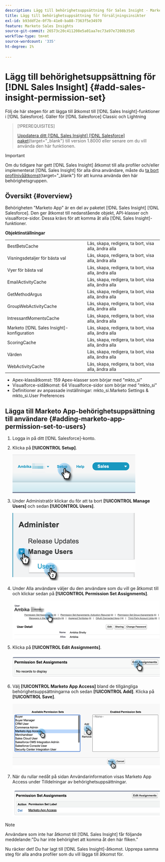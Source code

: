 ```yaml
---
description: Lägg till behörighetsuppsättning för Sales Insight - Marketo Docs - produktdokumentation
title: Lägg till behörighetsuppsättning för försäljningsinsikter
exl-id: b93ddf2e-0f7b-41e0-ba88-7363f5e34970
feature: Marketo Sales Insights
source-git-commit: 26573c20c411208e5a01aa7ec73a97e7208b35d5
workflow-type: tm+mt
source-wordcount: '335'
ht-degree: 1%

---
```


# Lägg till behörighetsuppsättning för [!DNL Sales Insight] {#add-sales-insight-permission-set}

Följ de här stegen för att lägga till åtkomst till [!DNL Sales Insight]-funktioner i [!DNL Salesforce]. Gäller för [!DNL Salesforce] Classic och Lightning

>[!PREREQUISITES]
>
>[Uppdatera ditt [!DNL Sales Insight] [!DNL Salesforce] paket](/help/marketo/product-docs/marketo-sales-insight/msi-for-salesforce/upgrading/upgrading-your-msi-package.md){target="_blank"} till version 1.8000 eller senare om du vill använda den här funktionen.

>[!IMPORTANT]
>
>Om du tidigare har gett [!DNL Sales Insight] åtkomst till alla profiler och/eller implementerat [!DNL Sales Insight] för alla dina användare, måste du [ta bort profilnivååtkomst](/help/marketo/product-docs/marketo-sales-insight/msi-for-salesforce/configuration/remove-sales-insight-access.md){target="_blank"} för att kunna använda den här behörighetsgruppen.

## Översikt {#overview}

Behörigheten &quot;Marketo App&quot; är en del av paketet [!DNL Sales Insight] [!DNL Salesforce]. Den ger åtkomst till nedanstående objekt, API-klasser och visualforce-sidor. Dessa krävs för att komma åt alla [!DNL Sales Insight]-funktioner.

**Objektinställningar**

<table>
 <tbody>
 <tr>
   <td>BestBetsCache</td>
   <td>Läs, skapa, redigera, ta bort, visa alla, ändra alla</td>
  </tr>
  <tr>
   <td>Visningsdetaljer för bästa val</td>
   <td>Läs, skapa, redigera, ta bort, visa alla, ändra alla</td>
  </tr>
  <tr>
   <td>Vyer för bästa val</td>
   <td>Läs, skapa, redigera, ta bort, visa alla, ändra alla</td>
  </tr>
  <tr>
   <td>EmailActivityCache</td>
   <td>Läs, skapa, redigera, ta bort, visa alla, ändra alla</td>
  </tr>
  <tr>
   <td>GetMethodArgus</td>
   <td>Läs, skapa, redigera, ta bort, visa alla, ändra alla</td>
  </tr>
  <tr>
   <td>GroupWebActivityCache</td>
   <td>Läs, skapa, redigera, ta bort, visa alla, ändra alla</td>
  </tr>
  <tr>
   <td>IntressantMomentsCache</td>
   <td>Läs, skapa, redigera, ta bort, visa alla, ändra alla</td>
  </tr>
  <tr>
   <td>Marketo [!DNL Sales Insight]-konfiguration</td>
   <td>Läs, skapa, redigera, ta bort, visa alla, ändra alla</td>
  </tr>
  <tr>
   <td>ScoringCache</td>
   <td>Läs, skapa, redigera, ta bort, visa alla, ändra alla</td>
  </tr>
  <tr>
   <td>Värden</td>
   <td>Läs, skapa, redigera, ta bort, visa alla, ändra alla</td>
  </tr>
  <tr>
   <td>WebActivityCache</td>
   <td>Läs, skapa, redigera, ta bort, visa alla, ändra alla</td>
  </tr>
 </tbody>
</table>

* Apex-klassåtkomst: 159 Apex-klasser som börjar med &quot;mkto_si&quot;
* Visualforce-sidåtkomst: 64 Visualforce-sidor som börjar med &quot;mkto_si&quot;
* Definitioner av anpassade inställningar: mkto_si.Marketo Settings &amp; mkto_si.User Preferences

## Lägga till Marketo App-behörighetsuppsättning till användare {#adding-marketo-app-permission-set-to-users}

1. Logga in på ditt [!DNL Salesforce]-konto.

1. Klicka på **[!UICONTROL Setup]**.

   ![](assets/add-sales-insight-permission-set-1.png)

1. Under Administratör klickar du för att ta bort **[!UICONTROL Manage Users]** och sedan **[!UICONTROL Users]**.

   ![](assets/add-sales-insight-permission-set-2.png)

1. Under Alla användare väljer du den användare som du vill ge åtkomst till och klickar sedan på **[!UICONTROL Permission Set Assignments]**.

   ![](assets/add-sales-insight-permission-set-3.png)

1. Klicka på **[!UICONTROL Edit Assignments]**.

   ![](assets/add-sales-insight-permission-set-4.png)

1. Välj **[!UICONTROL Marketo App Access]** bland de tillgängliga behörighetsuppsättningarna och sedan **[!UICONTROL Add]**. Klicka på **[!UICONTROL Save]**.

   ![](assets/add-sales-insight-permission-set-5.png)

1. När du rullar nedåt på sidan Användarinformation visas Marketo App Access under Tilldelningar av behörighetsuppsättningar.

   ![](assets/add-sales-insight-permission-set-6.png)

>[!NOTE]
>
>Användare som inte har åtkomst till [!DNL Sales Insight] får följande meddelande:&quot;Du har inte behörighet att komma åt den här fliken.&quot;

Nu räcker det! Du har lagt till [!DNL Sales Insight]-åtkomst. Upprepa samma steg för alla andra profiler som du vill lägga till åtkomst för.
